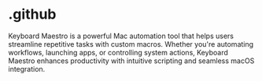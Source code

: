 # .github
Keyboard Maestro is a powerful Mac automation tool that helps users streamline repetitive tasks with custom macros. Whether you're automating workflows, launching apps, or controlling system actions, Keyboard Maestro enhances productivity with intuitive scripting and seamless macOS integration.
